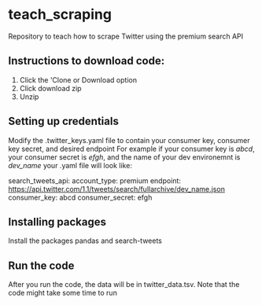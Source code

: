 # teach_scraping
Repository to teach how to scrape Twitter using the premium search API

## Instructions to download code:
1) Click the 'Clone or Download option
2) Click download zip
3) Unzip

## Setting up credentials
Modify the .twitter_keys.yaml file to contain your consumer key, consumer key secret, and desired endpoint
For example if your consumer key is *abcd*, your consumer secret is *efgh*, and the name of your dev environemnt is *dev_name*
your .yaml file will look like:

search_tweets_api:
  account_type: premium
  endpoint: https://api.twitter.com/1.1/tweets/search/fullarchive/dev_name.json
  consumer_key: abcd
  consumer_secret: efgh
  
 ## Installing packages
 Install the packages pandas and search-tweets 
 
 ## Run the code
 After you run the code, the data will be in twitter_data.tsv. Note that the code might take some time to run
